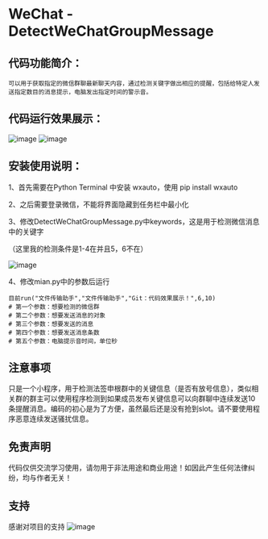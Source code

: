 # WeChat - DetectWeChatGroupMessage

## 代码功能简介：

    可以用于获取指定的微信群聊最新聊天内容，通过检测关键字做出相应的提醒，包括给特定人发送指定数目的消息提示，电脑发出指定时间的警示音。
    
## 代码运行效果展示：
![image](https://user-images.githubusercontent.com/85872598/222858485-c81b87ac-2a4d-46c7-b328-8e39b88aa163.png)
![image](https://user-images.githubusercontent.com/85872598/222859660-7ae46aa3-c3f3-4ffd-bd1c-2775d5f727b6.png)
    
    
## 安装使用说明：
1、首先需要在Python Terminal 中安装 wxauto，使用 pip install wxauto

2、之后需要登录微信，不能将界面隐藏到任务栏中最小化

3、修改DetectWeChatGroupMessage.py中keywords，这是用于检测微信消息中的关键字

（这里我的检测条件是1-4在并且5，6不在）


  ![image](https://user-images.githubusercontent.com/85872598/222861012-5055eca0-53c6-45da-8157-4347f00f8eea.png)

4、修改mian.py中的参数后运行

    目前run("文件传输助手","文件传输助手","Git：代码效果展示！",6,10)
    # 第一个参数：想要检测的微信群
    # 第二个参数：想要发送消息的对象
    # 第三个参数：想要发送的消息
    # 第四个参数：想要发送消息条数
    # 第五个参数：电脑提示音时间，单位秒
    
    
## 注意事项

只是一个小程序，用于检测法签申根群中的关键信息（是否有放号信息），类似相关群的群主可以使用程序检测到如果成员发布关键信息可以向群聊中连续发送10条提醒消息。编码的初心是为了方便，虽然最后还是没有抢到slot。请不要使用程序恶意连续发送骚扰信息。

## 免责声明

代码仅供交流学习使用，请勿用于非法用途和商业用途！如因此产生任何法律纠纷，均与作者无关！

## 支持

感谢对项目的支持
![image](https://user-images.githubusercontent.com/85872598/222904574-395f96dd-981b-4e9b-a574-4602515f2203.png)

